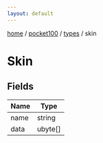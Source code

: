 ```yaml
---
layout: default
---
```


[home](/)  /  [pocket100](/protocol/pocket100)  /  [types](/protocol/pocket100/types)  /  skin

# Skin

## Fields

Name | Type
---|---
name | string
data | ubyte[]

